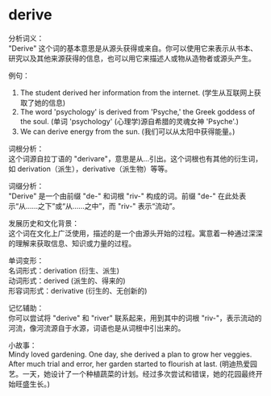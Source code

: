 # derive

分析词义：  
"Derive" 这个词的基本意思是从源头获得或来自。你可以使用它来表示从书本、研究以及其他来源获得的信息，也可以用它来描述人或物从造物者或源头产生。

  

例句：

  

1.  The student derived her information from the internet. (学生从互联网上获取了她的信息)
2.  The word 'psychology' is derived from 'Psyche,' the Greek goddess of the soul. (单词 'psychology' (心理学)源自希腊的灵魂女神 'Psyche'.)
3.  We can derive energy from the sun. (我们可以从太阳中获得能量。)

  

词根分析：  
这个词源自拉丁语的 "derivare"，意思是从...引出。这个词根也有其他的衍生词，如 derivation（派生），derivative（派生物）等等。

  

词缀分析：  
"Derive" 是一个由前缀 "de-" 和词根 "riv-" 构成的词。前缀 "de-" 在此处表示“从……之下”或“从……之中”，而 "riv-" 表示“流动”。

  

发展历史和文化背景：  
这个词在文化上广泛使用，描述的是一个由源头开始的过程。寓意着一种通过深深的理解来获取信息、知识或力量的过程。

  

单词变形：  
名词形式：derivation (衍生、派生)  
动词形式：derived (派生的、得来的)  
形容词形式：derivative (衍生的、无创新的)

  

记忆辅助：  
你可以尝试将 "derive" 和 "river" 联系起来，用到其中的词根 "riv-"，表示流动的河流，像河流源自于水源，词语也是从词根中引出来的。

  

小故事：  
Mindy loved gardening. One day, she derived a plan to grow her veggies. After much trial and error, her garden started to flourish at last. (明迪热爱园艺。一天，她设计了一个种植蔬菜的计划。经过多次尝试和错误，她的花园最终开始旺盛生长。)
